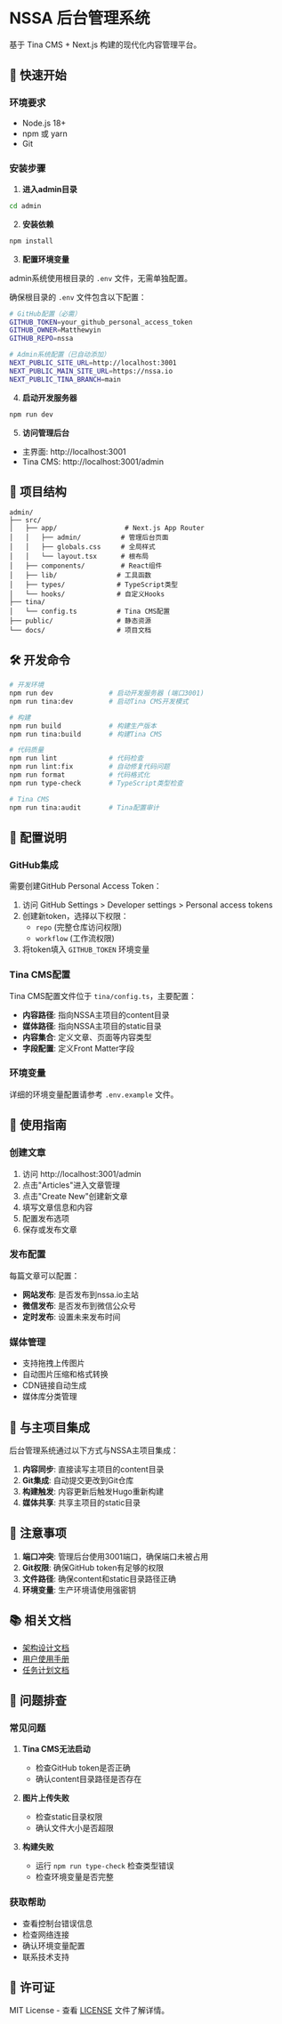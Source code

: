 # NSSA 后台管理系统

基于 Tina CMS + Next.js 构建的现代化内容管理平台。

## 🚀 快速开始

### 环境要求

- Node.js 18+
- npm 或 yarn
- Git

### 安装步骤

1. **进入admin目录**
```bash
cd admin
```

2. **安装依赖**
```bash
npm install
```

3. **配置环境变量**

admin系统使用根目录的 `.env` 文件，无需单独配置。

确保根目录的 `.env` 文件包含以下配置：

```bash
# GitHub配置（必需）
GITHUB_TOKEN=your_github_personal_access_token
GITHUB_OWNER=Matthewyin
GITHUB_REPO=nssa

# Admin系统配置（已自动添加）
NEXT_PUBLIC_SITE_URL=http://localhost:3001
NEXT_PUBLIC_MAIN_SITE_URL=https://nssa.io
NEXT_PUBLIC_TINA_BRANCH=main
```

4. **启动开发服务器**
```bash
npm run dev
```

5. **访问管理后台**
- 主界面: http://localhost:3001
- Tina CMS: http://localhost:3001/admin

## 📁 项目结构

```
admin/
├── src/
│   ├── app/                 # Next.js App Router
│   │   ├── admin/          # 管理后台页面
│   │   ├── globals.css     # 全局样式
│   │   └── layout.tsx      # 根布局
│   ├── components/         # React组件
│   ├── lib/               # 工具函数
│   ├── types/             # TypeScript类型
│   └── hooks/             # 自定义Hooks
├── tina/
│   └── config.ts          # Tina CMS配置
├── public/                # 静态资源
└── docs/                  # 项目文档
```

## 🛠️ 开发命令

```bash
# 开发环境
npm run dev              # 启动开发服务器 (端口3001)
npm run tina:dev         # 启动Tina CMS开发模式

# 构建
npm run build            # 构建生产版本
npm run tina:build       # 构建Tina CMS

# 代码质量
npm run lint             # 代码检查
npm run lint:fix         # 自动修复代码问题
npm run format           # 代码格式化
npm run type-check       # TypeScript类型检查

# Tina CMS
npm run tina:audit       # Tina配置审计
```

## 🔧 配置说明

### GitHub集成

需要创建GitHub Personal Access Token：

1. 访问 GitHub Settings > Developer settings > Personal access tokens
2. 创建新token，选择以下权限：
   - `repo` (完整仓库访问权限)
   - `workflow` (工作流权限)
3. 将token填入 `GITHUB_TOKEN` 环境变量

### Tina CMS配置

Tina CMS配置文件位于 `tina/config.ts`，主要配置：

- **内容路径**: 指向NSSA主项目的content目录
- **媒体路径**: 指向NSSA主项目的static目录
- **内容集合**: 定义文章、页面等内容类型
- **字段配置**: 定义Front Matter字段

### 环境变量

详细的环境变量配置请参考 `.env.example` 文件。

## 📝 使用指南

### 创建文章

1. 访问 http://localhost:3001/admin
2. 点击"Articles"进入文章管理
3. 点击"Create New"创建新文章
4. 填写文章信息和内容
5. 配置发布选项
6. 保存或发布文章

### 发布配置

每篇文章可以配置：

- **网站发布**: 是否发布到nssa.io主站
- **微信发布**: 是否发布到微信公众号
- **定时发布**: 设置未来发布时间

### 媒体管理

- 支持拖拽上传图片
- 自动图片压缩和格式转换
- CDN链接自动生成
- 媒体库分类管理

## 🔗 与主项目集成

后台管理系统通过以下方式与NSSA主项目集成：

1. **内容同步**: 直接读写主项目的content目录
2. **Git集成**: 自动提交更改到Git仓库
3. **构建触发**: 内容更新后触发Hugo重新构建
4. **媒体共享**: 共享主项目的static目录

## 🚨 注意事项

1. **端口冲突**: 管理后台使用3001端口，确保端口未被占用
2. **Git权限**: 确保GitHub token有足够的权限
3. **文件路径**: 确保content和static目录路径正确
4. **环境变量**: 生产环境请使用强密钥

## 📚 相关文档

- [架构设计文档](../docs/admin-system-architecture.md)
- [用户使用手册](../docs/admin-system-user-manual.md)
- [任务计划文档](../docs/admin-system-task-plan.md)

## 🐛 问题排查

### 常见问题

1. **Tina CMS无法启动**
   - 检查GitHub token是否正确
   - 确认content目录路径是否存在

2. **图片上传失败**
   - 检查static目录权限
   - 确认文件大小是否超限

3. **构建失败**
   - 运行 `npm run type-check` 检查类型错误
   - 检查环境变量是否完整

### 获取帮助

- 查看控制台错误信息
- 检查网络连接
- 确认环境变量配置
- 联系技术支持

## 📄 许可证

MIT License - 查看 [LICENSE](../LICENSE) 文件了解详情。
